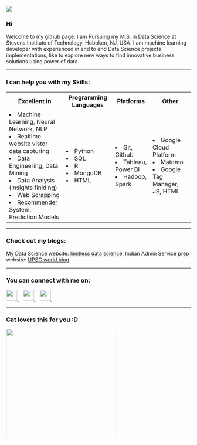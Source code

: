 
<!---- Display count of visitors ---->
![](https://visitor-badge.glitch.me/badge?page_id=Yogeshnaik1190.Yogeshnaik1190)
<!--
**Yogeshnaik1190/Yogeshnaik1190** is a ✨ _special_ ✨ repository because its `README.md` (this file) appears on your GitHub profile.
-->
### Hi 
<!-- img src="https://media.giphy.com/media/hvRJCLFzcasrR4ia7z/giphy.gif" width="25px" -->

<!--- Introduction ------>
Welcome to my github page. I am Pursuing my M.S. in Data Science at Stevens Institute of Technology, Hoboken, NJ, USA. I am machine learning developer with experienced in end to end Data Science projects implementations, like to explore new ways to find innovative business solutions using power of data. 
<hr>

### I can help you with my Skills:

<table>
  <tr>
    <th>Excellent in</th>
    <th>Programming Languages</th>
    <th>Platforms</th>
    <th>Other</th>
  </tr>
  
  <tr>
    <td>
        <li>Machine Learning, Neural Network, NLP 
        <li>Realtime website vistor data capturing
        <li>Data Engineering, Data Mining
        <li>Data Analysis (insights finiding)
        <li>Web Scrapping 
        <li>Recommender System, Prediction Models
    </td>
    <td>
        <li>Python 
        <li>SQL
        <li> R
        <li>MongoDB
        <li>HTML 
    </td>
    <td>
        <li>Git, Github
        <li>Tableau, Power BI 
        <li>Hadoop, Spark 
    </td>
    <td>
        <li>Google Cloud Platform
        <li>Matomo 
        <li>Google Tag Manager, JS, HTML
    </td>
     
  </tr>
</table>

<hr>

### Check out my blogs:

My Data Science website: [limitless data science](https://limitlessdatascience.wordpress.com/), Indian Admin Service prep website: [UPSC world blog](https://upscbrigadeblog.wordpress.com/)
<hr>

### You can connect with me on:
<!-- Logos  --->
<div>
    <a href="https://www.linkedin.com/in/yogeshprofile">
      <img width="30px" src="https://raw.githubusercontent.com/peterthehan/peterthehan/master/assets/linkedin.svg" />
    </a>&nbsp;&nbsp;
    <a href="mailto: yogeshnaik1190@gmail.com">
        <img src="https://image.flaticon.com/icons/png/512/732/732200.png" width="30px">
    </a>&nbsp;&nbsp;
    <a href="https://github.com/Yogeshnaik1190">
        <img src="https://image.flaticon.com/icons/png/512/25/25657.png" width="30px">
    </a>&nbsp;&nbsp;
</div>

<!---------- --------------->
<hr>

### Cat lovers this for you :D
<img src="https://media.giphy.com/media/vFKqnCdLPNOKc/giphy.gif" width="300" height="300" />
